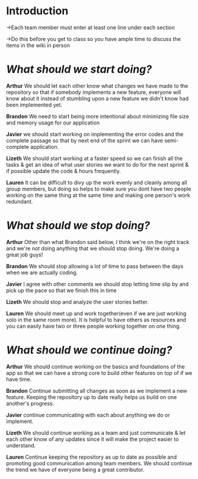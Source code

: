 # Introduction #

->Each team member must enter at least one line under each section

->Do this before you get to class so you have ample time to discuss the items in the wiki in person

# _What should we start doing?_ #

**Arthur**
We should let each other know what changes we have made to the repository so that if somebody implements a new feature, everyone will know about it instead of stumbling upon a new feature we didn't know had been implemented yet.

**Brandon**
We need to start being more intentional about minimizing file size and memory usage for our application

**Javier**
we should start working on implementing the error codes and the complete passage so that by next end of the sprint we can have semi-complete application.

**Lizeth**
We should start working at a faster speed so we can finish all the tasks & get an idea of what user stories we want to do for the next sprint & if possible update the code & hours frequently.

**Lauren**
It can be difficult to divy up the work evenly and cleanly among all group members, but doing so helps to make sure you dont have two people working on the same thing at the same time and making one person's work redundant.

# _What should we stop doing?_ #

**Arthur**
Other than what Brandon said below, I think we're on the right track and we're not doing anything that we should stop doing.  We're doing a great job guys!

**Brandon**
We should stop allowing a lot of time to pass between the days when we are actually coding.

**Javier**
I agree with other comments we should stop letting time slip by and pick up the pace so that we finish this in time

**Lizeth**
We should stop and analyze the user stories better.

**Lauren**
We should meet up and work together(even if we are just working solo in the same room more).  It is helpful to have others as resources and you can easily have two or three people working together on one thing.

# _What should we continue doing?_ #

**Arthur**
We should continue working on the basics and foundations of the app so that we can have a strong core to build other features on top of if we have time.

**Brandon**
Continue  submitting all changes as soon as we implement a new feature.  Keeping the repository up to date really helps us build on one another's progress.

**Javier**
continue communicating with each about anything we do or implement.

**Lizeth**
We should continue working as a team and just communicate & let each other know of any updates since it will make the project easier to understand.

**Lauren**
Continue keeping the repository as up to date as possible and promoting good communication among team members.  We should continue the trend we have of everyone being a great contributor.